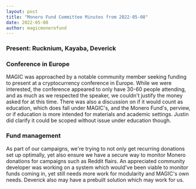 ```yaml
---
layout: post
title: "Monero Fund Committee Minutes from 2022-05-08"
date: 2022-05-08
author: magicmonerofund
---
```


### Present: Rucknium, Kayaba, Deverick

### Conference in Europe

MAGIC was approached by a notable community member seeking funding to present at a cryptocurrency conference in Europe. While we were interested, the conference appeared to only have 30-60 people attending, and as much as we respected the speaker, we couldn't justify the money asked for at this time. There was also a discussion on if it would count as education, which does fall under MAGIC's, and the Monero Fund's, perview, or if education is more intended for materials and academic settings. Justin did clarify it could be scoped without issue under education though.

### Fund management

As part of our campaigns, we're trying to not only get recurring donations set up optimally, yet also ensure we have a secure way to monitor Monero donations for campaigns such as Reddit flairs. An appreciated community developer was working on a system which would've been viable to monitor funds coming in, yet still needs more work for modularity and MAGIC's own needs. Deverick also may have a prebuilt solution which may work for us.
